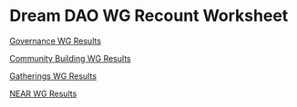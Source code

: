 # Dream DAO WG Recount Worksheet

[Governance WG Results](Dream%20DAO%20WG%20Recount%20Worksheet%20e99d9ebed61442c0a038ec2173b1a33c/Governance%20WG%20Results%200ffcd331183f4aeab50a7af7504166c3.md)

[Community Building WG Results](Dream%20DAO%20WG%20Recount%20Worksheet%20e99d9ebed61442c0a038ec2173b1a33c/Community%20Building%20WG%20Results%2047e3c14c42cc4452a270990826f16ce7.md)

[Gatherings WG Results](Dream%20DAO%20WG%20Recount%20Worksheet%20e99d9ebed61442c0a038ec2173b1a33c/Gatherings%20WG%20Results%2030fd2c36e2e9425ca953ebe194b5e4b6.md)

[NEAR WG Results ](Dream%20DAO%20WG%20Recount%20Worksheet%20e99d9ebed61442c0a038ec2173b1a33c/NEAR%20WG%20Results%20ab3ce2eb5dd44b69a4ecfc084b281b12.md)